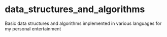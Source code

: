 # data_structures_and_algorithms
Basic data structures and algorithms implemented in various languages for my personal entertainment
